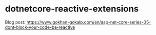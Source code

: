 # dotnetcore-reactive-extensions

Blog post: https://www.gokhan-gokalp.com/en/asp-net-core-series-05-dont-block-your-code-be-reactive